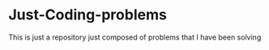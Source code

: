 # Just-Coding-problems
This is just a repository just composed of problems that I have been solving 
